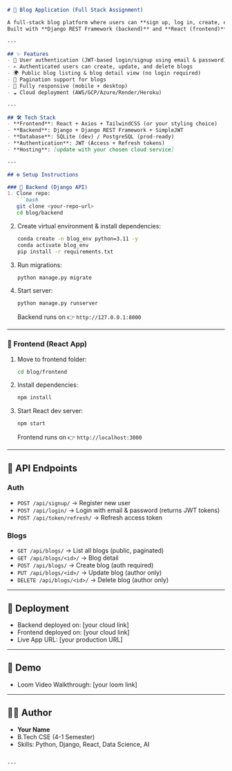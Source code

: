 

````markdown
# 📝 Blog Application (Full Stack Assignment)

A full-stack blog platform where users can **sign up, log in, create, edit, delete blogs** and view all published blogs.  
Built with **Django REST Framework (backend)** and **React (frontend)**.  

---

## ✨ Features
- 🔐 User authentication (JWT-based login/signup using email & password)
- ✍️ Authenticated users can create, update, and delete blogs
- 🌍 Public blog listing & blog detail view (no login required)
- 📑 Pagination support for blogs
- 📱 Fully responsive (mobile + desktop)
- ☁️ Cloud deployment (AWS/GCP/Azure/Render/Heroku)

---

## 🛠️ Tech Stack
- **Frontend**: React + Axios + TailwindCSS (or your styling choice)
- **Backend**: Django + Django REST Framework + SimpleJWT
- **Database**: SQLite (dev) / PostgreSQL (prod-ready)
- **Authentication**: JWT (Access + Refresh tokens)
- **Hosting**: [update with your chosen cloud service]

---

## ⚙️ Setup Instructions

### 🔹 Backend (Django API)
1. Clone repo:
   ```bash
   git clone <your-repo-url>
   cd blog/backend
````

2. Create virtual environment & install dependencies:

   ```bash
   conda create -n blog_env python=3.11 -y
   conda activate blog_env
   pip install -r requirements.txt
   ```

3. Run migrations:

   ```bash
   python manage.py migrate
   ```

4. Start server:

   ```bash
   python manage.py runserver
   ```

   Backend runs on 👉 `http://127.0.0.1:8000`

---

### 🔹 Frontend (React App)

1. Move to frontend folder:

   ```bash
   cd blog/frontend
   ```

2. Install dependencies:

   ```bash
   npm install
   ```

3. Start React dev server:

   ```bash
   npm start
   ```

   Frontend runs on 👉 `http://localhost:3000`

---

## 🔑 API Endpoints

### Auth

* `POST /api/signup/` → Register new user
* `POST /api/login/` → Login with email & password (returns JWT tokens)
* `POST /api/token/refresh/` → Refresh access token

### Blogs

* `GET /api/blogs/` → List all blogs (public, paginated)
* `GET /api/blogs/<id>/` → Blog detail
* `POST /api/blogs/` → Create blog (auth required)
* `PUT /api/blogs/<id>/` → Update blog (author only)
* `DELETE /api/blogs/<id>/` → Delete blog (author only)

---

## 🚀 Deployment

* Backend deployed on: \[your cloud link]
* Frontend deployed on: \[your cloud link]
* Live App URL: \[your production URL]

---

## 🎥 Demo

* Loom Video Walkthrough: \[your loom link]

---

## 👨‍💻 Author

* **Your Name**
* B.Tech CSE (4-1 Semester)
* Skills: Python, Django, React, Data Science, AI

```

---

```
